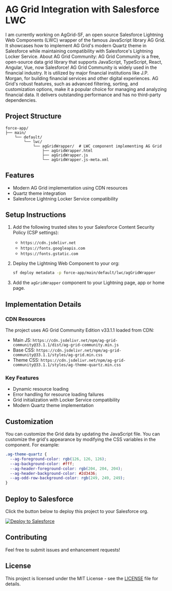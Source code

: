 # AG Grid Integration with Salesforce LWC

I am currently working on AgGrid-SF, an open source Salesforce Lightning Web Components (LWC) wrapper of the famous JavaScript library AG Grid. It showcases how to implement AG Grid's modern Quartz theme in Salesforce while maintaining compatibility with Salesforce's Lightning Locker Service.
About AG Grid Community:
AG Grid Community is a free, open-source data grid library that supports JavaScript, TypeScript, React, Angular, Vue, now Salesforce! AG Grid Community is widely used in the financial industry. It is utilized by major financial institutions like J.P. Morgan, for building financial services and other digital experiences. AG Grid's robust features, such as advanced filtering, sorting, and customization options, make it a popular choice for managing and analyzing financial data. It delivers outstanding performance and has no third-party dependencies.

## Project Structure

```
force-app/
├── main/
    └── default/
        └── lwc/
            └── agGridWrapper/  # LWC component implementing AG Grid
                ├── agGridWrapper.html
                ├── agGridWrapper.js
                └── agGridWrapper.js-meta.xml
```

## Features

- Modern AG Grid implementation using CDN resources
- Quartz theme integration
- Salesforce Lightning Locker Service compatibility

## Setup Instructions

1. Add the following trusted sites to your Salesforce Content Security Policy (CSP settings):

   - `https://cdn.jsdelivr.net`
   - `https://fonts.googleapis.com`
   - `https://fonts.gstatic.com`

2. Deploy the Lightning Web Component to your org:

   ```bash
   sf deploy metadata -p force-app/main/default/lwc/agGridWrapper
   ```

3. Add the `agGridWrapper` component to your Lightning page, app or home page.

## Implementation Details

### CDN Resources

The project uses AG Grid Community Edition v33.1.1 loaded from CDN:

- Main JS: `https://cdn.jsdelivr.net/npm/ag-grid-community@33.1.1/dist/ag-grid-community.min.js`
- Base CSS: `https://cdn.jsdelivr.net/npm/ag-grid-community@33.1.1/styles/ag-grid.min.css`
- Theme CSS: `https://cdn.jsdelivr.net/npm/ag-grid-community@33.1.1/styles/ag-theme-quartz.min.css`

### Key Features

- Dynamic resource loading
- Error handling for resource loading failures
- Grid initialization with Locker Service compatibility
- Modern Quartz theme implementation

## Customization

You can customize the Grid data by updating the JavaScript file.
You can customize the grid's appearance by modifying the CSS variables in the component. For example:

```css
.ag-theme-quartz {
  --ag-foreground-color: rgb(126, 126, 126);
  --ag-background-color: #fff;
  --ag-header-foreground-color: rgb(204, 204, 204);
  --ag-header-background-color: #2d3436;
  --ag-odd-row-background-color: rgb(249, 249, 249);
}
```

## Deploy to Salesforce

Click the button below to deploy this project to your Salesforce org.

[![Deploy to Salesforce](https://raw.githubusercontent.com/afawcett/githubsfdeploy/master/deploy.png)](https://githubsfdeploy.herokuapp.com/app/githubdeploy/riadhmankai/AgGrid%20SF)

## Contributing

Feel free to submit issues and enhancement requests!

## License

This project is licensed under the MIT License - see the [LICENSE](LICENSE) file for details.

